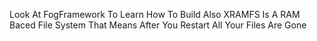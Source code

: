 Look At FogFramework To Learn How To Build
Also XRAMFS Is A RAM Baced File System That Means After You Restart All Your Files Are Gone
